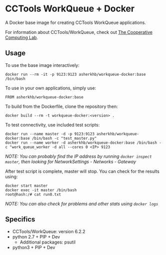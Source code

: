 # CCTools WorkQueue + Docker

A Docker base image for creating CCTools WorkQueue applications. 

For information about CCTools/WorkQueue, check out [The Cooperative Computing Lab](http://ccl.cse.nd.edu/).

## Usage

To use the base image interactively:
```
docker run --rm -it -p 9123:9123 asherkhb/workqueue-docker:base /bin/bash
```

To use in your own applications, simply use:
```
FROM asherkhb/workqueue-docker:base
```

To build from the Dockerfile, clone the repository then:
```
docker build --rm -t workqueue-docker:<version> .
```

To test connectivity, use included test scripts:
```
docker run --name master -d -p 9123:9123 asherkhb/workqueue-docker:base /bin/bash -c "test_master.py"
docker run --name worker -d asherkhb/workqueue-docker:base /bin/bash -c "work_queue_worker -d all --cores 0 <IP> 9123
```
*NOTE: You can probably find the IP address by running `docker inspect master`, then looking for NetworkSettings - Networks - Gateway*

After test script is complete, master will stop. You can check for the results using:
```
docker start master
docker exec -it master /bin/bash
root@hash:/# cat run0.txt
```
*NOTE: You can also check for problems and other stats using `docker logs`*

## Specifics
* CCTools/WorkQueue: version 6.2.2
* python 2.7 + PIP + Dev
  * Additional packages: psutil
* python3 + PIP + Dev
